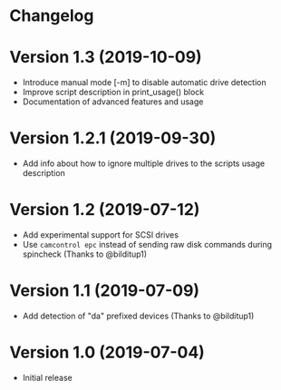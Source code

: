 # Changelog

# Version 1.3 (2019-10-09)
  * Introduce manual mode [-m] to disable automatic drive detection
  * Improve script description in print_usage() block
  * Documentation of advanced features and usage

# Version 1.2.1 (2019-09-30)
  * Add info about how to ignore multiple drives to the scripts usage description

# Version 1.2 (2019-07-12)
  * Add experimental support for SCSI drives
  * Use `camcontrol epc` instead of sending raw disk commands during spincheck (Thanks to @bilditup1)

# Version 1.1 (2019-07-09)
  * Add detection of "da" prefixed devices (Thanks to @bilditup1)

# Version 1.0 (2019-07-04)
  * Initial release